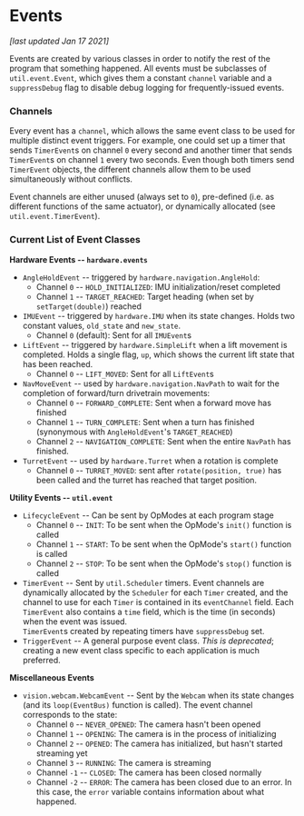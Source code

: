 # Events
*[last updated Jan 17 2021]*

Events are created by various classes in order to notify the rest of the
program that something happened. All events must be subclasses of
`util.event.Event`, which gives them a constant `channel` variable and a
`suppressDebug` flag to disable debug logging for frequently-issued events.

### Channels
Every event has a `channel`, which allows the same event class to be used for
multiple distinct event triggers. For example, one could set up a timer that
sends `TimerEvent`s on channel `0` every second and another timer that sends
`TimerEvent`s on channel `1` every two seconds. Even though both timers send
`TimerEvent` objects, the different channels allow them to be used
simultaneously without conflicts.

Event channels are either unused (always set to `0`), pre-defined
(i.e. as different functions of the same actuator), or dynamically allocated
(see `util.event.TimerEvent`).

### Current List of Event Classes
**Hardware Events -- `hardware.events`**
* `AngleHoldEvent` -- triggered by `hardware.navigation.AngleHold`:
  * Channel `0` -- `HOLD_INITIALIZED`: IMU initialization/reset completed
  * Channel `1` -- `TARGET_REACHED`: Target heading (when set by
    `setTarget(double)`) reached
* `IMUEvent` -- triggered by `hardware.IMU` when its state changes. Holds two
  constant values, `old_state` and `new_state`.
  * Channel `0` (default): Sent for all `IMUEvent`s
* `LiftEvent` -- triggered by `hardware.SimpleLift` when a lift movement is completed.
  Holds a single flag, `up`, which shows the current lift state that has been reached.
  * Channel `0` -- `LIFT_MOVED`: Sent for all `LiftEvent`s
* `NavMoveEvent` -- used by `hardware.navigation.NavPath` to wait for the completion of
  forward/turn drivetrain movements:
  * Channel `0` -- `FORWARD_COMPLETE`: Sent when a forward move has finished
  * Channel `1` -- `TURN_COMPLETE`: Sent when a turn has finished (synonymous
    with `AngleHoldEvent`'s `TARGET_REACHED`)
  * Channel `2` -- `NAVIGATION_COMPLETE`: Sent when the entire `NavPath` has finished.
* `TurretEvent` -- used by `hardware.Turret` when a rotation is complete
  * Channel `0` -- `TURRET_MOVED`: sent after `rotate(position, true)` has been called
    and the turret has reached that target position.

**Utility Events -- `util.event`**
* `LifecycleEvent` -- Can be sent by OpModes at each program stage
  * Channel `0` -- `INIT`: To be sent when the OpMode's `init()` function is called
  * Channel `1` -- `START`: To be sent when the OpMode's `start()` function is called
  * Channel `2` -- `STOP`: To be sent when the OpMode's `stop()` function is called
* `TimerEvent` -- Sent by `util.Scheduler` timers. Event channels are dynamically
  allocated by the `Scheduler` for each `Timer` created, and the channel to use
  for each `Timer` is contained in its `eventChannel` field. Each `TimerEvent` also
  contains a `time` field, which is the time (in seconds) when the event was issued.   
  `TimerEvent`s created by repeating timers have `suppressDebug` set.
* `TriggerEvent` -- A general purpose event class. *This is deprecated*; creating
  a new event class specific to each application is much preferred.

**Miscellaneous Events**
* `vision.webcam.WebcamEvent` -- Sent by the `Webcam` when its state changes (and
  its `loop(EventBus)` function is called). The event channel corresponds to the state:
  * Channel `0` -- `NEVER_OPENED`: The camera hasn't been opened
  * Channel `1` -- `OPENING`: The camera is in the process of initializing
  * Channel `2` -- `OPENED`: The camera has initialized, but hasn't started streaming yet
  * Channel `3` -- `RUNNING`: The camera is streaming
  * Channel `-1` -- `CLOSED`: The camera has been closed normally
  * Channel `-2` -- `ERROR`: The camera has been closed due to an error. In this
    case, the `error` variable contains information about what happened.
